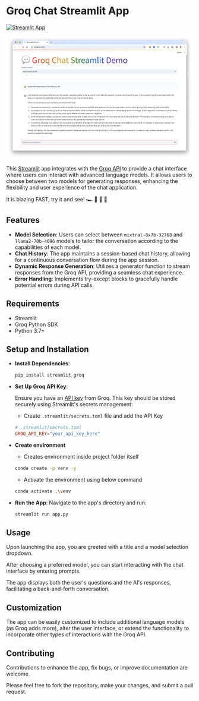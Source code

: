 # Groq Chat Streamlit App

[![Streamlit App](https://static.streamlit.io/badges/streamlit_badge_black_white.svg)](https://groq-chat-app.streamlit.app/)

![Demo App Screenshot](images/groq_demo.png)

This [Streamlit](https://streamlit.io/) app integrates with the [Groq API](https://groq.com/) to provide a chat interface where users can interact with advanced language models. It allows users to choose between two models for generating responses, enhancing the flexibility and user experience of the chat application.

It is blazing FAST, try it and see! 🏎️ 💨 💨 💨

## Features

- **Model Selection**: Users can select between `mixtral-8x7b-32768` and `llama2-70b-4096` models to tailor the conversation according to the capabilities of each model.
- **Chat History**: The app maintains a session-based chat history, allowing for a continuous conversation flow during the app session.
- **Dynamic Response Generation**: Utilizes a generator function to stream responses from the Groq API, providing a seamless chat experience.
- **Error Handling**: Implements try-except blocks to gracefully handle potential errors during API calls.

## Requirements

- Streamlit
- Groq Python SDK
- Python 3.7+

## Setup and Installation

- **Install Dependencies**:

  ```bash
  pip install streamlit groq
  ```

- **Set Up Groq API Key**:

  Ensure you have an [API key](https://console.groq.com/keys) from Groq. This key should be stored securely using Streamlit's secrets management:

  - Create `.streamlit/secrets.toml` file and add the API Key  

  ```toml
  # .streamlit/secrets.toml
  GROQ_API_KEY="your_api_key_here"
  ```

- **Create environment**
  - Creates environment inside project folder itself
  ```bash
  conda create -p venv -y 
  ```

  - Activate the environment using below command
  ```bash
  conda activate .\venv
  ```

- **Run the App**:
  Navigate to the app's directory and run:

  ```bash
  streamlit run app.py
  ```

## Usage

Upon launching the app, you are greeted with a title and a model selection dropdown.

After choosing a preferred model, you can start interacting with the chat interface by entering prompts.

The app displays both the user's questions and the AI's responses, facilitating a back-and-forth conversation.

## Customization

The app can be easily customized to include additional language models (as Groq adds more), alter the user interface, or extend the functionality to incorporate other types of interactions with the Groq API.

## Contributing

Contributions to enhance the app, fix bugs, or improve documentation are welcome.

Please feel free to fork the repository, make your changes, and submit a pull request.
